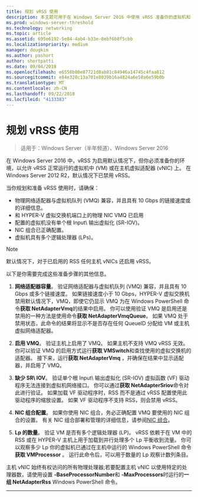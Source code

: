 ```yaml
---
title: 规划 vRSS 使用
description: 本主题可用于在 Windows Server 2016 中使用 vRSS 准备你的虚拟机和 HYPER-V 主机。
ms.prod: windows-server-threshold
ms.technology: networking
ms.topic: article
ms.assetid: 695e6192-5e84-4ab4-b33e-8ebf6b8f5cbb
ms.localizationpriority: medium
manager: dougkim
ms.author: pashort
author: shortpatti
ms.date: 09/04/2018
ms.openlocfilehash: e6558b00e87721d8ab81c84946a14745c4faa812
ms.sourcegitcommit: e84e328c13a701e8039b16a4824a6e58a6e59b0b
ms.translationtype: MT
ms.contentlocale: zh-CN
ms.lasthandoff: 09/22/2018
ms.locfileid: "4133383"
---
```

# 规划 vRSS 使用

>适用于：Windows Server（半年频道）、Windows Server 2016

在 Windows Server 2016 中，vRSS 为启用默认情况下，但你必须准备你的环境，以允许 vRSS 正常运行的虚拟机中 \(VM\) 或在主机虚拟适配器 \(vNIC\) 上。 在 Windows Server 2012 R2，默认情况下已禁用 vRSS。

当你规划和准备 vRSS 使用时，请确保：

- 物理网络适配器与虚拟机队列 \(VMQ\) 兼容，并且具有 10 Gbps 的链接速度或的详细信息。
- 和 HYPER-V 虚拟交换机端口上的物理 NIC VMQ 已启用
- 配置的虚拟机没有单个根 Input\ 输出虚拟化 \(SR\-IOV\)。
- NIC 组合已正确配置。
- 虚拟机具有多个逻辑处理器 \(LPs\)。

>[!NOTE]
>默认情况下，对于已启用的 RSS 任何主机 vNICs 还启用 vRSS。

以下是你需要完成这些准备步骤的其他信息。
  
1. **网络适配器容量**。 验证网络适配器与虚拟机队列 \(VMQ\) 兼容，并且具有 10 Gbps 或多个链接速度。 如果链接速度小于 10 Gbps，HYPER-V 虚拟交换机禁用默认情况下，VMQ，即使它仍显示 VMQ 为在 Windows PowerShell 命令**获取 NetAdapterVmq**的结果中启用。 你可以使用验证 VMQ 是启用还是禁用的一种方法是使用命令**获取 NetAdapterVmqQueue**。  如果 VMQ 处于禁用状态，此命令的结果将显示不是否存在任何 QueueID 分配给 VM 或主机虚拟网络适配器。 
  
2. **启用 VMQ**。 验证主机上启用了 VMQ。 如果主机不支持 VMQ vRSS 无效。 你可以验证 VMQ 的启用方式运行**获取 VMSwitch**和查找使用的虚拟交换机的适配器。 接下来，运行**获取 NetAdapterVmq** ，并确保在结果中显示适配器，并启用了 VMQ。
  
3. **缺少 SR\ IOV**。 验证单个根 Input\ 输出虚拟化 \(SR\-IOV\) 虚拟函数 \(VF\) 驱动程序无法连接到虚拟机网络接口。 你可以通过**获取 NetAdapterSriov**命令对此进行验证。 如果加载 VF 驱动程序时，RSS 而不是通过 vRSS 配置使用此驱动程序的缩放设置。 如果 VF 驱动程序不支持 RSS，则会禁用 vRSS。
  
4. **NIC 组合配置**。 如果你使用 NIC 组合，务必正确配置 VMQ 要使用的 NIC 组合的设置。 有关 NIC 组合部署和管理的详细信息，请参阅[NIC 组合](https://docs.microsoft.com/windows-server/networking/technologies/nic-teaming/nic-teaming)。

5. **Lp 的数量**。 验证 VM 是否有多个逻辑处理器 \(LP\)。 vRSS 依赖于在 VM 中的 RSS 或在 HYPER-V 主机上用于加载到并行处理多个 Lp 平衡收到流量。 你可以观察多少 Lp 你的虚拟机已通过在主机中运行的 Windows PowerShell 命令**获取 VMProcessor** 。 运行此命令后，可以用于数量的 Lp 观察计数列条目。

主机 vNIC 始终有权访问的所有物理处理器;若要配置主机 vNIC 以使用特定的处理器数，请使用设置 **-BaseProcessorNumber**和 **-MaxProcessors**时运行的**一组 NetAdapterRss** Windows PowerShell 命令。

---